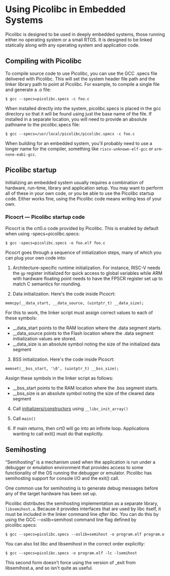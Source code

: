 # Using Picolibc in Embedded Systems

Picolibc is designed to be used in deeply embedded systems, those
running either no operating system or a small RTOS. It is designed to
be linked statically along with any operating system and application
code.

## Compiling with Picolibc

To compile source code to use Picolibc, you can use the GCC .specs
file delivered with Picolibc. This will set the system header file
path and the linker library path to point at Picolibc. For example, to
compile a single file and generate a .o file:

	$ gcc --specs=picolibc.specs -c foo.c

When installed directly into the system, picolibc.specs is placed in
the gcc directory so that it will be found using just the base name of
the file. If installed in a separate location, you will need to
provide an absolute pathname to the picolibc.specs file:

	$ gcc --specs=/usr/local/picolibc/picolibc.specs -c foo.c

When building for an embedded system, you'll probably need to use a
longer name for the compiler, something like `riscv-unknown-elf-gcc`
or `arm-none-eabi-gcc`.

## Picolibc startup

Initializing an embedded system usually requires a combination of
hardware, run-time, library and application setup. You may want to
perform all of these in your own code, or you be able to use the
Picolibc startup code. Either works fine, using the Picolibc code
means writing less of your own.

### Picocrt — Picolibc startup code

Picocrt is the crt0.o code provided by Picolibc. This is enabled by
default when using -specs=picolibc.specs:

	$ gcc -specs=picolibc.specs -o foo.elf foo.c

Picocrt goes through a sequence of initialization steps, many of which
you can plug your own code into:

 1) Architecture-specific runtime initialization. For instance, RISC-V
    needs the `gp` register initialized for quick access to global
    variables while ARM with hardware floating point needs to have the
    FPSCR register set up to match C semantics for rounding.
    
 2) Data initialization. Here's the code inside Picocrt:
```
memcpy(__data_start, __data_source, (uintptr_t) __data_size);
```
For this to work, the linker script must assign correct values to
each of these symbols:

 * __data_start points to the RAM location where the .data segment
   starts.
 * __data_source points to the Flash location where the .data segment
   initialization values are stored.
 * __data_size is an absolute symbol noting the size of the
   initialized data segment

 3) BSS initialization. Here's the code inside Picocrt:
```
memset(__bss_start, '\0', (uintptr_t) __bss_size);
```
Assign these symbols in the linker script as follows:

 * __bss_start points to the RAM location where the .bss segment
   starts.
 * __bss_size is an absolute symbol noting the size of the cleared
   data segment

 4) Call [initializers/constructors](init.md) using `__libc_init_array()`

 5) Call `main()`

 6) If main returns, then crt0 will go into an infinite
    loop. Applications wanting to call exit() must do that explicitly.

## Semihosting

“Semihosting” is a mechanism used when the application is run under a
debugger or emulation environment that provides access to some
functionality of the OS running the debugger or emulator. Picolibc
has semihosting support for console I/O and the exit() call.

One common use for semihosting is to generate debug messages before
any of the target hardware has been set up.

Picolibc distributes the semihosting implementation as a separate
library, `libsemihost.a`. Because it provides interfaces that are used
by libc itself, it must be included in the linker command line *after*
libc. You can do this by using the GCC --oslib=semihost
command line flag defined by picolibc.specs:

	$ gcc --specs=picolibc.specs --oslib=semihost -o program.elf program.o

You can also list libc and libsemihost in the correct order
explicitly:

	$ gcc --specs=picolibc.specs -o program.elf -lc -lsemihost

This second form doesn't force using the version of _exit from
libsemihost.a, and so isn't quite as useful.
